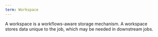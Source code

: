 ```yaml
---
term: Workspace
---
```

A workspace is a workflows-aware storage mechanism. A workspace stores data unique to the job, which may be needed in downstream jobs.
